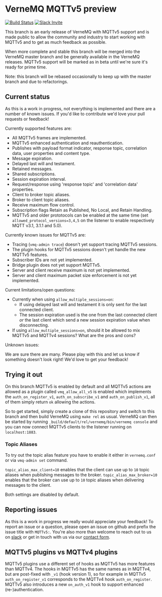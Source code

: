 # VerneMQ MQTTv5 preview

[![Build Status](https://travis-ci.org/erlio/vernemq.svg?branch=mqtt5-preview)](https://travis-ci.org/erlio/vernemq)
[![Slack Invite](https://slack-invite.vernemq.com/badge.svg)](https://slack-invite.vernemq.com)


This branch is an early release of VerneMQ with MQTTv5 support and is made
public to allow the community and industry to start working with MQTTv5 and to
get as much feedback as possible.

When more complete and stable this branch will be merged into the VerneMQ master
branch and be generally available in the VerneMQ releases. MQTTv5 support will
be marked as in beta until we're sure it's ready for prime time.

Note: this branch will be rebased occasionally to keep up with the master branch
and due to refactorings.

## Current status

As this is a work in progress, not everything is implemented and there are a
number of known issues. If you'd like to contribute we'd love your pull requests
or feedback!

Currently supported features are:

- All MQTTv5 frames are implemented.
- MQTTv5 enhanced authentication and reauthentication.
- Publishes with payload format indicator, response topic, correlation data,
  user properties and content type.
- Message expiration.
- Delayed last will and testament.
- Retained messages.
- Shared subscriptions.
- Session expiration interval.
- Request/response using 'response topic' and 'correlation data' properties.
- Client to broker topic aliases.
- Broker to client topic aliases.
- Receive maximum flow control.
- Subscription flags Retain as Published, No Local, and Retain Handling.
- MQTTv5 and older prototocols can be enabled at the same time (set
  `allowed_protocol_versions=3,4,5` on the listener to enable respectively MQTT
  v3.1, 3.1.1 and 5.0).

Currently known issues for MQTTv5 are:

- Tracing (`vmq-admin trace`) doesn't yet support tracing MQTTv5 sessions.
- The plugin hooks for MQTTv5 sessions doesn't yet handle the new MQTTv5
  features.
- Subscriber IDs are not yet implemented.
- Bridge plugin does not yet support MQTTv5.
- Server and client receive maximum is not yet implemented.
- Server and client maximum packet size enforcement is not yet implemented.

Current limitations/open questions:

- Currently when using `allow_multiple_sessions=on`:
  - If using delayed last will and testament it is only sent for the last
    connected client.
  - The session expiration used is the one from the last connected client *or*
    the last client which send a new session expiration value when
    disconnecting.
- If using `allow_multiple_sessions=on`, should it be allowed to mix MQTTv5 and
  MQTTv4 sessions? What are the pros and cons?

Unknown issues:

We are sure there are many. Please play with this and let us know if something
doesn't look right! We'd love to get your feedback!

## Trying it out

On this branch MQTTv5 is enabled by default and all MQTTv5 actions are allowed
as a plugin called `vmq_allow_all_v5` is enabled which implements the
`auth_on_register_v1`, `auth_on_subscribe_v1` and `auth_on_publish_v1`, all of
them simply return `ok` allowing the actions.

So to get started, simply create a clone of this repository and switch to this
branch and then build VerneMQ using `make rel` as usual. VerneMQ can then be
started by running `_build/default/rel/vernemq/bin/vernemq console` and you can
now connect MQTTv5 clients to the listener running on `localhost:1883`.

### Topic Aliases

To try out the topic alias feature you have to enable it either in `vernemq.conf`
or via `vmq-admin set` command.

`topic_alias_max_client=10` enables that the client can use up to `10` topic aliases
when publishing messages to the broker.
`topic_alias_max_broker=10` enables that the broker can use up to `10` topic aliases
when delivering messages to the client.

Both settings are disabled by default.

##  Reporting issues

As this is a work in progress we really would appreciate your feedback! To
report an issue or a question, please open an issue on github and prefix the
issue title with `MQTTv5:`. You're also more than welcome to reach out to us on
[slack](https://slack-invite.vernemq.com) or get in touch with us via our
[contact form](https://vernemq.com/services.html).

## MQTTv5 plugins vs MQTTv4 plugins

MQTTv5 plugins use a different set of hooks as MQTTv5 has more features than
MQTTv4. The hooks in MQTTv5 has the same names as in MQTTv4, but are post-fixed
with `_v1` (hook version 1), so for example in MQTTv5 `auth_on_register_v1`
corresponds to the MQTTv4 hook `auth_on_register`. MQTTv5 also introduces a new
`on_auth_v1` hook to support enhanced (re-)authentication.
